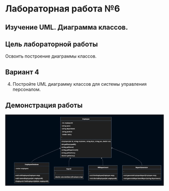 # Лабораторная работа №6
## Изучение UML. Диаграмма классов.
## Цель лабораторной работы 
Освоить построение диаграммы классов.

## Вариант 4
4. Постройте UML диаграмму классов для системы управления персоналом.

## Демонстрация работы 

![img](img/1.jpg)
#
